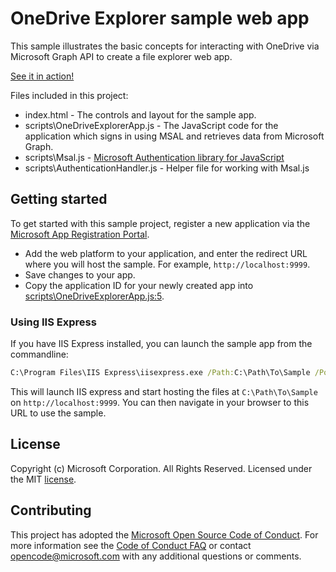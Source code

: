 # OneDrive Explorer sample web app

This sample illustrates the basic concepts for interacting with OneDrive via Microsoft Graph API to create a file explorer web app.

[See it in action!](https://dev.onedrive.com/odx/index.html)

Files included in this project:

* index.html - The controls and layout for the sample app.
* scripts\OneDriveExplorerApp.js - The JavaScript code for the application which signs in using MSAL and retrieves data from Microsoft Graph.
* scripts\Msal.js - [Microsoft Authentication library for JavaScript](https://github.com/AzureAD/microsoft-authentication-library-for-js)
* scripts\AuthenticationHandler.js - Helper file for working with Msal.js

## Getting started

To get started with this sample project, register a new application via the [Microsoft App Registration Portal](https://apps.dev.microsoft.com).

* Add the web platform to your application, and enter the redirect URL where you will host the sample. For example, `http://localhost:9999`.
* Save changes to your app.
* Copy the application ID for your newly created app into [scripts\OneDriveExplorerApp.js:5](blob/master/scripts/OneDriveExplorerApp.js#L5).

### Using IIS Express

If you have IIS Express installed, you can launch the sample app from the commandline:

```cmd
C:\Program Files\IIS Express\iisexpress.exe /Path:C:\Path\To\Sample /Port:9999
```

This will launch IIS express and start hosting the files at `C:\Path\To\Sample` on `http://localhost:9999`.
You can then navigate in your browser to this URL to use the sample.


## License

Copyright (c) Microsoft Corporation. All Rights Reserved. Licensed under the MIT [license](LICENSE.txt).

## Contributing

This project has adopted the [Microsoft Open Source Code of Conduct](https://opensource.microsoft.com/codeofconduct/). For more information see the [Code of Conduct FAQ](https://opensource.microsoft.com/codeofconduct/faq/) or contact [opencode@microsoft.com](mailto:opencode@microsoft.com) with any additional questions or comments.
